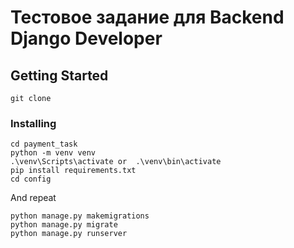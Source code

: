 #  Тестовое задание для Backend Django Developer



## Getting Started <a name = "getting_started"></a>



```
git clone 
```

### Installing



```
cd payment_task
python -m venv venv
.\venv\Scripts\activate or  .\venv\bin\activate
pip install requirements.txt
cd config
```

And repeat

```
python manage.py makemigrations
python manage.py migrate
python manage.py runserver
```

